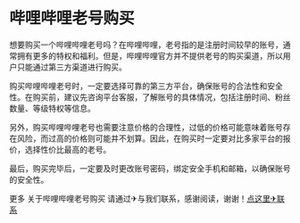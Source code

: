 # 哔哩哔哩老号购买

想要购买一个哔哩哔哩老号吗？在哔哩哔哩，老号指的是注册时间较早的账号，通常拥有更多的特权和福利。但是，哔哩哔哩官方并不提供老号的购买渠道，所以用户只能通过第三方渠道进行购买。

购买哔哩哔哩老号时，一定要选择可靠的第三方平台，确保账号的合法性和安全性。在购买前，建议先咨询平台客服，了解账号的具体情况，包括注册时间、粉丝数量、等级特权等信息。

另外，购买哔哩哔哩老号也需要注意价格的合理性，过低的价格可能意味着账号存在风险，而过高的价格则可能并不划算。因此，在购买时一定要对比多家平台的报价，选择性价比最高的老号。

最后，购买完毕后，一定要及时更改账号密码，绑定安全手机和邮箱，以确保账号的安全性。

更多 关于哔哩哔哩老号购买 请通过✈与我们联系，感谢阅读，谢谢！[点这里✈联系](https://abc.k02.cc)